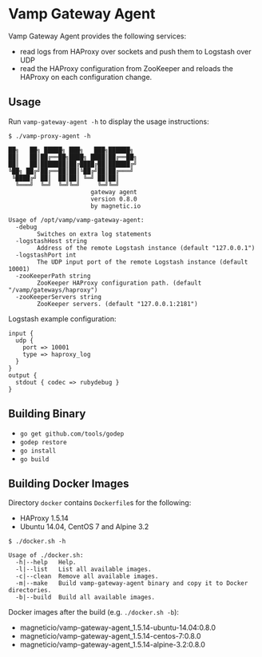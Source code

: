# Vamp Gateway Agent

Vamp Gateway Agent provides the following services: 

- read logs from HAProxy over sockets and push them to Logstash over UDP
- read the HAProxy configuration from ZooKeeper and reloads the HAProxy on each configuration change.

## Usage

Run `vamp-gateway-agent -h` to display the usage instructions:

```
$ ./vamp-proxy-agent -h

██╗   ██╗ █████╗ ███╗   ███╗██████╗
██║   ██║██╔══██╗████╗ ████║██╔══██╗
██║   ██║███████║██╔████╔██║██████╔╝
╚██╗ ██╔╝██╔══██║██║╚██╔╝██║██╔═══╝
 ╚████╔╝ ██║  ██║██║ ╚═╝ ██║██║
  ╚═══╝  ╚═╝  ╚═╝╚═╝     ╚═╝╚═╝
                       gateway agent
                       version 0.8.0
                       by magnetic.io
                                       
Usage of /opt/vamp/vamp-gateway-agent:
  -debug
    	Switches on extra log statements
  -logstashHost string
    	Address of the remote Logstash instance (default "127.0.0.1")
  -logstashPort int
    	The UDP input port of the remote Logstash instance (default 10001)
  -zooKeeperPath string
    	ZooKeeper HAProxy configuration path. (default "/vamp/gateways/haproxy")
  -zooKeeperServers string
    	ZooKeeper servers. (default "127.0.0.1:2181")
```

Logstash example configuration:

```
input {
  udp {
    port => 10001
    type => haproxy_log
  }
}
output {
  stdout { codec => rubydebug }
}
```

## Building Binary

- `go get github.com/tools/godep`
- `godep restore`
- `go install`
- `go build`

## Building Docker Images

Directory `docker` contains `Dockerfile`s for the following:

- HAProxy 1.5.14
- Ubuntu 14.04, CentOS 7 and Alpine 3.2

```
$ ./docker.sh -h

Usage of ./docker.sh:
  -h|--help   Help.
  -l|--list   List all available images.
  -c|--clean  Remove all available images.
  -m|--make   Build vamp-gateway-agent binary and copy it to Docker directories.
  -b|--build  Build all available images.

```

Docker images after the build (e.g. `./docker.sh -b`): 

- magneticio/vamp-gateway-agent_1.5.14-ubuntu-14.04:0.8.0
- magneticio/vamp-gateway-agent_1.5.14-centos-7:0.8.0
- magneticio/vamp-gateway-agent_1.5.14-alpine-3.2:0.8.0 
